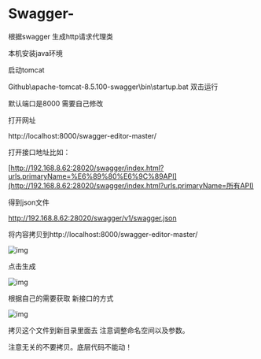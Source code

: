 # Swagger-

根据swagger 生成http请求代理类

 

 

本机安装java环境

 

启动tomcat

Github\apache-tomcat-8.5.100-swagger\bin\startup.bat 双击运行

默认端口是8000 需要自己修改

 

打开网址

http://localhost:8000/swagger-editor-master/

 

 

打开接口地址比如：

[http://192.168.8.62:28020/swagger/index.html?urls.primaryName=%E6%89%80%E6%9C%89API](http://192.168.8.62:28020/swagger/index.html?urls.primaryName=所有API)

得到json文件

http://192.168.8.62:28020/swagger/v1/swagger.json

将内容拷贝到http://localhost:8000/swagger-editor-master/

![img](file:///C:\Users\20204\AppData\Local\Temp\msohtmlclip1\01\clip_image002.jpg)

点击生成

![img](file:///C:\Users\20204\AppData\Local\Temp\msohtmlclip1\01\clip_image004.jpg)

根据自己的需要获取 新接口的方式

![img](file:///C:\Users\20204\AppData\Local\Temp\msohtmlclip1\01\clip_image006.jpg)

拷贝这个文件到新目录里面去 注意调整命名空间以及参数。

 

注意无关的不要拷贝。底层代码不能动！
